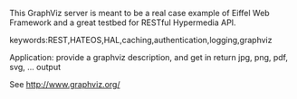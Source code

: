 This GraphViz server is meant to be a real case example of Eiffel Web Framework
and a great testbed for RESTful Hypermedia API.

keywords:REST,HATEOS,HAL,caching,authentication,logging,graphviz

Application: provide a graphviz description, and get in return jpg, png, pdf, svg, ... output

See http://www.graphviz.org/
